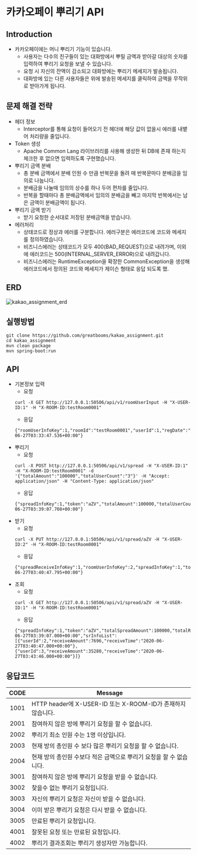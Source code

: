 # 카카오페이 뿌리기 API

## Introduction
- 카카오페이에는 머니 뿌리기 기능이 있습니다.
    - 사용자는 다수의 친구들이 있는 대화방에서 뿌릴 금액과 받아갈 대상의 숫자를
입력하여 뿌리기 요청을 보낼 수 있습니다.
    - 요청 시 자신의 잔액이 감소되고 대화방에는 뿌리기 메세지가 발송됩니다.
    - 대화방에 있는 다른 사용자들은 위에 발송된 메세지를 클릭하여 금액을 무작위로
받아가게 됩니다.

## 문제 해결 전략
- 헤더 정보
    - Interceptor를 통해 요청이 들어오기 전 헤더에 해당 값이 없을시 에러를 내뱉어 처리량을 줄입니다.
- Token 생성
    - Apache Common Lang 라이브러리를 사용해 생성한 뒤 DB에 존재 하는지 체크한 후 없으면 입력하도록 구현했습니다.
- 뿌리기 금액 분배
    - 총 분배 금액에서 분배 인원 수 만큼 반복문을 돌려 매 반복문마다 분배금을 임의로 나눕니다.
    - 분배금을 나눌때 임의의 상수를 하나 두어 편차를 줄입니다.
    - 반복을 할때마다 총 분배금액에서 임의의 분배금을 빼고 마지막 반복에서는 남은 금액이 분배금액이 됩니다.
- 뿌리기 금액 받기
    - 받기 요청한 순서대로 저장된 분배금액을 받습니다.
- 에러처리
    - 상태코드로 정상과 에러를 구분합니다. 에러구분은 에러코드에 코드와 메세지를 정의하였습니다.
    - 비즈니스에러는 상태코드가 모두 400(BAD_REQUEST)으로 내려가며, 이외에 에러코드는 500(INTERNAL_SERVER_ERROR)으로 내려갑니다.
    - 비즈니스에러는 RuntimeException을 확장한 CommonException을 생성해 에러코드에서 정의된 코드와 메세지가 제이슨 형태로 응답 되도록 했.

## ERD
![kakao_assignment_erd](https://user-images.githubusercontent.com/5744408/85914267-d48ec700-b876-11ea-840f-76441bc1c0f7.png)

## 실행방법
~~~
git clone https://github.com/greatbooms/kakao_assignment.git
cd kakao_assignment
mvn clean package
mvn spring-boot:run
~~~

## API
- 기본정보 입력
    - 요청
    ~~~
    curl -X GET http://127.0.0.1:50506/api/v1/roomUserInput -H "X-USER-ID:1" -H "X-ROOM-ID:testRoom0001"
    ~~~
    - 응답
    ~~~
    {"roomUserInfoKey":1,"roomId":"testRoom0001","userId":1,"regDate":"2020-06-27T03:33:47.536+00:00"}
    ~~~
- 뿌리기
    - 요청
    ~~~
    curl -X POST http://127.0.0.1:50506/api/v1/spread -H "X-USER-ID:1" -H "X-ROOM-ID:testRoom0001" -d '{"totalAmount":"100000","totalUserCount":"3"}' -H "Accept: application/json" -H "Content-Type: application/json"
    ~~~
    - 응답
    ~~~
    {"spreadInfoKey":1,"token":"aZV","totalAmount":100000,"totalUserCount":3,"spreadTime":"2020-06-27T03:39:07.708+00:00"}
    ~~~
- 받기
    - 요청
    ~~~
    curl -X PUT http://127.0.0.1:50506/api/v1/spread/aZV -H "X-USER-ID:2" -H "X-ROOM-ID:testRoom0001"
    ~~~
    - 응답
    ~~~
    {"spreadReceiveInfoKey":1,"roomUserInfoKey":2,"spreadInfoKey":1,"token":"aZV","receiveAmount":7696,"receiveTime":"2020-06-27T03:40:47.795+00:00"}
    ~~~
- 조회
    - 요청
    ~~~
    curl -X GET http://127.0.0.1:50506/api/v1/spread/aZV -H "X-USER-ID:1" -H "X-ROOM-ID:testRoom0001"
    ~~~
    - 응답
    ~~~
    {"spreadInfoKey":1,"token":"aZV","totalSpreadAmount":100000,"totalReceiveAmount":42976,"totalSpreadUserCount":3,"totalReceiveUserCount":2,"spreadTime":"2020-06-27T03:39:07.000+00:00","srInfoList":[{"userId":2,"receiveAmount":7696,"receiveTime":"2020-06-27T03:40:47.000+00:00"},{"userId":3,"receiveAmount":35280,"receiveTime":"2020-06-27T03:43:46.000+00:00"}]}
    ~~~
  
## 응답코드

| CODE | Message | 
|:--:|----|
| 1001 | HTTP header에 X-USER-ID 또는 X-ROOM-ID가 존재하지 않습니다. |
| 2001 | 참여하지 않은 방에 뿌리기 요청을 할 수 없습니다. |
| 2002 | 뿌리기 최소 인원 수는 1명 이상입니다. |
| 2003 | 현재 방의 총인원 수 보다 많은 뿌리기 요청을 할 수 없습니다. |
| 2004 | 현재 방의 총인원 수보다 적은 금액으로 뿌리기 요청을 할 수 없습니다. |
| 3001 | 참여하지 않은 방에 뿌리기 요청을 받을 수 없습니다. |
| 3002 | 찾을수 없는 뿌리기 요청입니다. |
| 3003 | 자신의 뿌리기 요청은 자신이 받을 수 없습니다. |
| 3004 | 이미 받은 뿌리기 요청은 다시 받을 수 없습니다. |
| 3005 | 만료된 뿌리기 요청입니다. |
| 4001 | 잘못된 요청 또는 만료된 요청입니다. |
| 4002 | 뿌리기 결과조회는 뿌리기 생성자만 가능합니다. |
